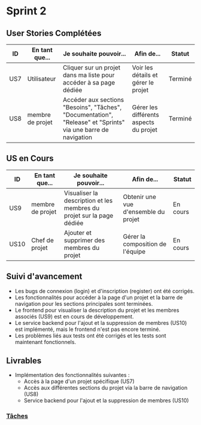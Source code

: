 # Sprint 2

## User Stories Complétées

| ID   | En tant que...     | Je souhaite pouvoir...                                                                                     | Afin de...                                    | Statut   |
|------|--------------------|-----------------------------------------------------------------------------------------------------------|------------------------------------------------|----------|
| US7  | Utilisateur        | Cliquer sur un projet dans ma liste pour accéder à sa page dédiée                                         | Voir les détails et gérer le projet            | Terminé  |
| US8  | membre de projet        | Accéder aux sections "Besoins", "Tâches", "Documentation", "Release" et "Sprints" via une barre de navigation | Gérer les différents aspects du projet        | Terminé  |

## US en Cours

| ID   | En tant que...     | Je souhaite pouvoir...                                                                                     | Afin de...                                    | Statut   |
|------|--------------------|-----------------------------------------------------------------------------------------------------------|------------------------------------------------|----------|
| US9  | membre de projet        | Visualiser la description et les membres du projet sur la page dédiée                                     | Obtenir une vue d'ensemble du projet           | En cours |
| US10 | Chef de projet     | Ajouter et supprimer des membres du projet                                                                | Gérer la composition de l'équipe               | En cours |

## Suivi d'avancement
- Les bugs de connexion (login) et d'inscription (register) ont été corrigés.
- Les fonctionnalités pour accéder à la page d'un projet et la barre de navigation pour les sections principales sont terminées.
- Le frontend pour visualiser la description du projet et les membres associés (US9) est en cours de développement.
- Le service backend pour l'ajout et la suppression de membres (US10) est implémenté, mais le frontend n'est pas encore terminé.
- Les problèmes liés aux tests ont été corrigés et les tests sont maintenant fonctionnels.

## Livrables
- Implémentation des fonctionnalités suivantes : 
  - Accès à la page d'un projet spécifique (US7)
  - Accès aux différentes sections du projet via la barre de navigation (US8)
  - Service backend pour l'ajout et la suppression de membres (US10)

### [Tâches](Task2.md)
